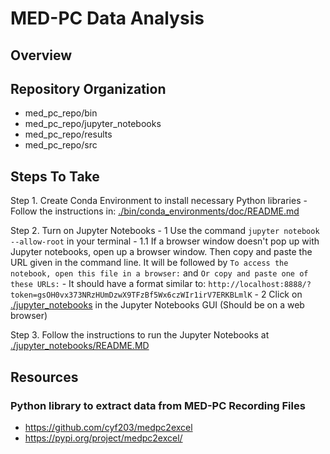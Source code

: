 # MED-PC Data Analysis

## Overview

## Repository Organization

- med_pc_repo/bin
- med_pc_repo/jupyter_notebooks
- med_pc_repo/results
- med_pc_repo/src

## Steps To Take

Step 1. Create Conda Environment to install necessary Python libraries
    - Follow the instructions in: [./bin/conda_environments/doc/README.md](./bin/conda_environments/doc/README.md)

Step 2. Turn on Jupyter Notebooks
    - 1 Use the command `jupyter notebook --allow-root` in your terminal
    - 1.1 If a browser window doesn't pop up with Jupyter notebooks, open up a browser window. Then copy and paste the URL given in the command line. It will be followed by `To access the notebook, open this file in a browser:` and `Or copy and paste one of these URLs:`
        - It should have a format similar to: `http://localhost:8888/?token=gsOH0vx373NRzHUmDzwX9TFzBf5Wx6czWIr1irV7ERKBLmlK`
    - 2 Click on [./jupyter_notebooks](./jupyter_notebooks) in the Jupyter Notebooks GUI (Should be on a web browser)

Step 3. Follow the instructions to run the Jupyter Notebooks at [./jupyter_notebooks/README.MD](./jupyter_notebooks/README.MD)

## Resources

### Python library to extract data from MED-PC Recording Files
- https://github.com/cyf203/medpc2excel
- https://pypi.org/project/medpc2excel/
